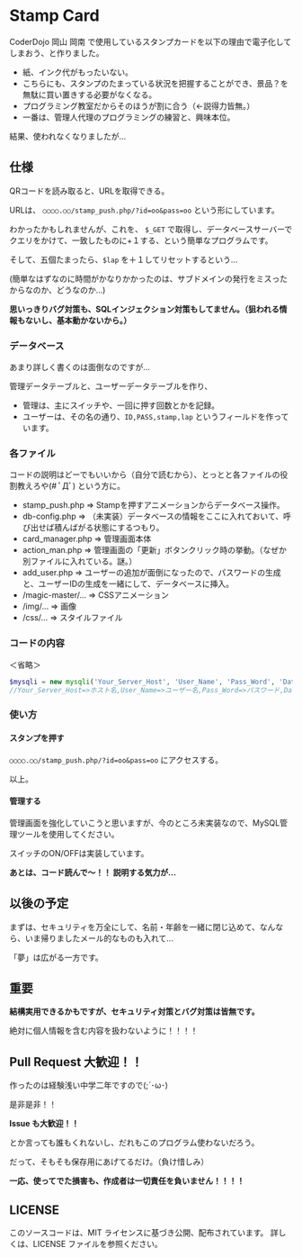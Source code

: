 # Stamp Card
CoderDojo 岡山 岡南 で使用しているスタンプカードを以下の理由で電子化してしまおう、と作りました。

- 紙、インク代がもったいない。
- こちらにも、スタンプのたまっている状況を把握することができ、景品？を無駄に買い置きする必要がなくなる。
- プログラミング教室だからそのほうが割に合う（←説得力皆無。）
- 一番は、管理人代理のプログラミングの練習と、興味本位。

結果、使われなくなりましたが...

## 仕様

QRコードを読み取ると、URLを取得できる。

URLは、 `○○○○.○○/stamp_push.php/?id=oo&pass=oo` という形にしています。

わかったかもしれませんが、これを、 `$_GET` で取得し、データベースサーバーでクエリをかけて、一致したものに+１する、という簡単なプログラムです。

そして、五個たまったら、`$lap` を＋１してリセットするという...

(簡単なはずなのに時間がかなりかかったのは、サブドメインの発行をミスったからなのか、どうなのか...)

**思いっきりバグ対策も、SQLインジェクション対策もしてません。（狙われる情報もないし、基本動かないから。）**

### データベース

あまり詳しく書くのは面倒なのですが...

管理データテーブルと、ユーザーデータテーブルを作り、

- 管理は、主にスイッチや、一回に押す回数とかを記録。
- ユーザーは、その名の通り、`ID,PASS,stamp,lap` というフィールドを作っています。

### 各ファイル

コードの説明はどーでもいいから（自分で読むから）、とっとと各ファイルの役割教えろや(# ﾟДﾟ) という方に。

- stamp_push.php => Stampを押すアニメーションからデータベース操作。
- db-config.php => （未実装）データベースの情報をここに入れておいて、呼び出せば積んばがる状態にするつもり。
- card_manager.php => 管理画面本体
- action_man.php => 管理画面の「更新」ボタンクリック時の挙動。（なぜか別ファイルに入れている。謎。）
- add_user.php => ユーザーの追加が面倒になったので、パスワードの生成と、ユーザーIDの生成を一緒にして、データベースに挿入。
- /magic-master/... => CSSアニメーション
- /img/... => 画像
- /css/... => スタイルファイル

### コードの内容

＜省略＞

```php
$mysqli = new mysqli('Your_Server_Host', 'User_Name', 'Pass_Word', 'Data_Base_Name');
//Your_Server_Host=>ホスト名,User_Name=>ユーザー名,Pass_Word=>パスワード,Data_Base_Name=>データベース名 に変更。
```

### 使い方

#### スタンプを押す

`○○○○.○○/stamp_push.php/?id=oo&pass=oo` にアクセスする。

以上。

#### 管理する

管理画面を強化していこうと思いますが、今のところ未実装なので、MySQL管理ツールを使用してください。

スイッチのON/OFFは実装しています。

**あとは、コード読んで～！！ 説明する気力が...**

## 以後の予定

まずは、セキュリティを万全にして、名前・年齢を一緒に閉じ込めて、なんなら、いま帰りましたメール的なものも入れて...

「夢」は広がる一方です。

## 重要

**結構実用できるかもですが、セキュリティ対策とバグ対策は皆無です。**

絶対に個人情報を含む内容を扱わないように！！！！

## Pull Request 大歓迎！！

作ったのは経験浅い中学二年ですので(;´･ω･)

是非是非！！

**Issue も大歓迎！！**

とか言っても誰もくれないし、だれもこのプログラム使わないだろう。

だって、そもそも保存用にあげてるだけ。（負け惜しみ）

**一応、使ってでた損害も、作成者は一切責任を負いません！！！！**

## LICENSE

このソースコードは、MIT ライセンスに基づき公開、配布されています。
詳しくは、LICENSE ファイルを参照ください。
